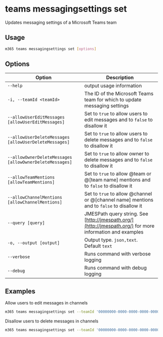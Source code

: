 # teams messagingsettings set

Updates messaging settings of a Microsoft Teams team

## Usage

```sh
m365 teams messagingsettings set [options]
```

## Options

Option|Description
------|-----------
`--help`|output usage information
`-i, --teamId <teamId>`|The ID of the Microsoft Teams team for which to update messaging settings
`--allowUserEditMessages [allowUserEditMessages]`|Set to `true` to allow users to edit messages and to `false` to disallow it
`--allowUserDeleteMessages [allowUserDeleteMessages]`|Set to `true` to allow users to delete messages and to `false` to disallow it
`--allowOwnerDeleteMessages [allowOwnerDeleteMessages]`|Set to `true` to allow owner to delete messages and to `false` to disallow it
`--allowTeamMentions [allowTeamMentions]`|Set to `true` to allow @team or @[team name] mentions and to `false` to disallow it
`--allowChannelMentions [allowChannelMentions]`|Set to `true` to allow @channel or @[channel name] mentions and to `false` to disallow it
`--query [query]`|JMESPath query string. See [http://jmespath.org/](http://jmespath.org/) for more information and examples
`-o, --output [output]`|Output type. `json,text`. Default `text`
`--verbose`|Runs command with verbose logging
`--debug`|Runs command with debug logging

## Examples

Allow users to edit messages in channels

```sh
m365 teams messagingsettings set --teamId '00000000-0000-0000-0000-000000000000' --allowUserEditMessages true
```

Disallow users to delete messages in channels

```sh
m365 teams messagingsettings set --teamId '00000000-0000-0000-0000-000000000000' --allowUserDeleteMessages false
```